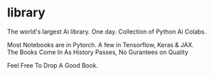# library
The world's largest Ai library. One day. Collection of Python Ai Colabs. 

Most Notebooks are in Pytorch. A few in Tensorflow, Keras & JAX. <br />
The Books Come In As History Passes, No Gurantees on Quality 


Feel Free To Drop A Good Book. 
